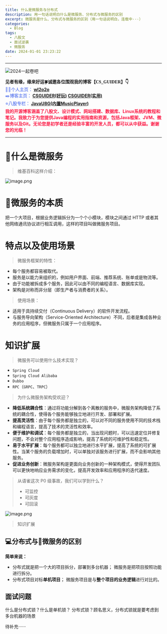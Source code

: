 ```yaml
---
title: 什么是微服务与分布式
description: 用一句话说明白什么是微服务、分布式与微服务的区别
excerpt: 微服务是什么、分布式与微服务的区别（用一句话说明白，连载中···）
categories:
  - Blog
tags:
  - 八股文
  - 面试逆袭
  - 微服务
date: 2024-01-01 23:23:22
---
```


---
![2024一起卷吧](https://cs-wlei224.obs.cn-south-1.myhuaweicloud.com/blog-imgs/202401012339968.png)

<font face="STCAIYUN">
<b> 
见者有缘，缘来好运🍀诚邀各位围观我的博客【CS_GUIDER】👇
</b>
</font>
<br>
<font color=#758ef1>
<b>
🧑‍💻个人主页：
<a href="https://github.com/wl2o2o">wl2o2o</a>
<br>
✒️博客主页：
<a href="https://wlei224.gitee.io"> CSGUIDER(好玩)</a>
<a href="https://wl2o2o.github.io"> CSGUIDER(实用)</a>
<br>
⭐八股专栏：
<a href="https://csguider.icu"> JavaU8G(内置MusicPlayer)</a>
</b>
</font>
<br>
<font color=#fc1944>
<b>我的开源博客涵盖了八股文、设计模式、网站搭建、数据库、Linux系统的教程和笔记。我致力于为您提供Java编程的实用指南和资源，包括Java框架、JVM、微服务以及Git。无论您是初学者还是经验丰富的开发人员，都可以从中获益。谢谢您的光临！</b>
</font>

---

# 🐳什么是微服务

> 维基百科这样介绍：

![image.png](https://cs-wlei224.obs.cn-south-1.myhuaweicloud.com/blog-imgs/202401012339582.png)
# 🐳微服务的本质
把一个大项目，根据业务逻辑拆分为一个个小模块，模块之间通过 HTTP 或者其他网络通讯协议进行相互调用，这样的项目叫做微服务项目。
# 特点以及使用场景

> 微服务框架的特性：

- 每个服务都容易被取代。
- 服务是以能力来组织的，例如用户界面、前端、推荐系统、账单或是物流等。
- 由于功能被拆成多个服务，因此可以由不同的编程语言、数据库实现。
- 架构是对称而非分层（即生产者与消费者的关系）。

> 使用场景：

- 适用于具持续交付（Continuous Delivery）的软件开发流程。
- 与服务导向架构（Service-Oriented Architecture）不同，后者是集成各种业务的应用程序，但微服务只属于一个应用程序。

# 知识扩展

> 微服务可以使用什么技术实现？

- `Spring Cloud`
- `Spring Cloud Alibaba`
- `Dubbo`
- `RPC`（`GRPC`、`TRPC`）

> 为什么微服务架构受欢迎？

- **降低系统耦合性**：通过将功能分解到各个离散的服务中，微服务架构降低了系统的耦合性，使得各个服务能够独立地进行开发、部署和扩展。
- **提高灵活性**：由于每个服务都是独立的，可以对不同的服务使用不同的技术栈和编程语言，提高了技术的灵活性和效率。
- **便于维护和调试**：每个服务都是独立的，当出现问题时，可以迅速定位并修复问题，不会对整个应用程序造成影响，提高了系统的可维护性和稳定性。
- **易于水平扩展**：每个服务都可以独立地进行水平扩展，提高了系统的可扩展性。当某个服务的负载增加时，可以单独对该服务进行扩展，而不会影响其他服务。
- **促进业务创新**：微服务架构是更面向业务创新的一种架构模式，使得开发团队可以更快地响应业务需求的变化，提高开发效率和应用程序的迭代速度。

>  从语雀这次 P0 级事故，我们可以学到什么？
>  - 可监控
>  - 可灰度
>  - 可回滚 

![image.png](https://img-blog.csdnimg.cn/img_convert/8dd32ad90fb8bb94993d3730de078bc3.png)


> 知识扩展

## 💻分布式与🐳微服务的区别

**简单来说：**
- 分布式就是把一个大的项目拆分，部署到多台机器；
微服务是把项目按照功能进行拆分。
- 分布式项目对标**单机项目**；
微服务项目是与**整个项目的业务逻辑**进行对比的。


## 面试问题
什么是分布式锁？什么是单机锁？
分布式锁？顾名思义，分布式锁就是要考虑到多台机器的场景

待补充······
